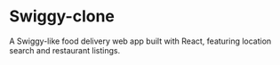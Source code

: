 # Swiggy-clone
A Swiggy-like food delivery web app built with React, featuring location search and restaurant listings.
